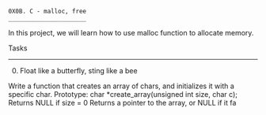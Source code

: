 	0X0B. C - malloc, free
	______________________

In this project, we will learn how to use malloc function to allocate memory.

Tasks
_____
0. Float like a butterfly, sting like a bee

Write a function that creates an array of chars, and initializes it with a specific char.
	Prototype: char *create_array(unsigned int size, char c);
	Returns NULL if size = 0
	Returns a pointer to the array, or NULL if it fa
